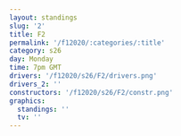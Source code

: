 ```yaml
---
layout: standings
slug: '2'
title: F2
permalink: '/f12020/:categories/:title'
category: s26
day: Monday
time: 7pm GMT
drivers: '/f12020/s26/F2/drivers.png'
drivers_2: ''
constructors: '/f12020/s26/F2/constr.png'
graphics:
  standings: ''
  tv: ''
---
```


